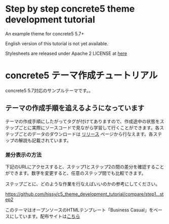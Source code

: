 # Step by step concrete5 theme development tutorial

An example theme for concrete5 5.7+

English version of this tutorial is not yet available.

Stylesheets are released under Apache 2 LICENSE at [here](http://startbootstrap.com/template-overviews/business-casual/)

# concrete5 テーマ作成チュートリアル

concrete5 5.7対応のサンプルテーマです。。

## テーマの作成手順を追えるようになっています

テーマの作成手順にしたがってタグが付けてありますので、作成途中の状態をステップごとに実際にソースコードで見ながら学習して行くことができます。各ステップごとのデータのダウンロードは [リリース](https://github.com/hissy/c5_theme_development_tutorial/releases) ページから行なえます。各ステップの解説も記載されています。

### 差分表示の方法

下記のURLにアクセスすると、ステップ1とステップ2の間の差分を確認することができます。数字を変更すると、任意のステップ間でも比較できます。

ステップごとに、どのような作業を行なえばいいのかの参考にしてください。

https://github.com/hissy/c5_theme_development_tutorial/compare/step1...step2

このテーマはオープンソースのHTMLテンプレート「Business Casual」をベースにしています。配布サイトは[こちら](http://startbootstrap.com/template-overviews/business-casual/)
